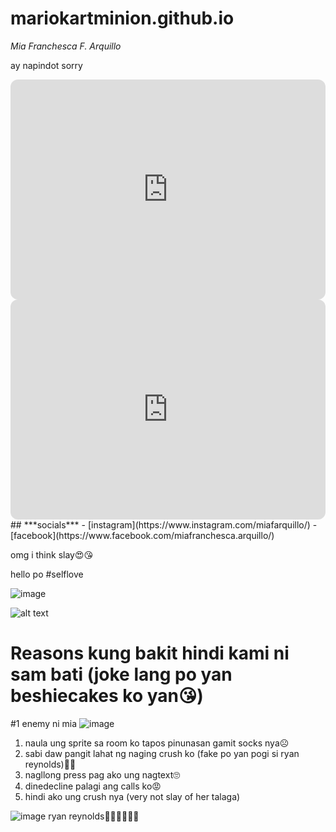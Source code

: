 # mariokartminion.github.io
*Mia Franchesca F. Arquillo*

ay napindot sorry
<iframe style="border-radius:12px" src="https://open.spotify.com/embed/playlist/4lNbv3ockMWXuY3VHVPGID?utm_source=generator" width="100%" height="352" frameBorder="0" allowfullscreen="" allow="autoplay; clipboard-write; encrypted-media; fullscreen; picture-in-picture" loading="lazy"></iframe>
<iframe style="border-radius:12px" src="https://open.spotify.com/embed/playlist/2IZB4yYytGIJGdCUeUXWca?utm_source=generator" width="100%" height="352" frameBorder="0" allowfullscreen="" allow="autoplay; clipboard-write; encrypted-media; fullscreen; picture-in-picture" loading="lazy"></iframe>
## ***socials***
- [instagram](https://www.instagram.com/miafarquillo/)
- [facebook](https://www.facebook.com/miafranchesca.arquillo/)

omg i think slay😍😘

hello po
#selflove

![image](https://user-images.githubusercontent.com/122507523/212785033-79c98a49-63c4-4be1-bde4-2ba5fd244102.png)

![alt text](https://scontent.fdvo2-1.fna.fbcdn.net/v/t1.15752-9/258503865_457951392421160_7354220864377201324_n.jpg?_nc_cat=101&ccb=1-7&_nc_sid=ae9488&_nc_eui2=AeE91VZdYzmZIKq5wdNPIgWGYSow0DJB2wVhKjDQMkHbBYmBE155kyeI-MPW_l3YxK0TDKgyaWEAwEtGCCycE1Us&_nc_ohc=xVSNA0ZUkSsAX814KdU&tn=P4AB0k3rKuvp6TV6&_nc_ht=scontent.fdvo2-1.fna&oh=03_AdRMbWmYWGZmyPbN4IkfvBB9GAiNevOLFuWfa49FJxYdeA&oe=63E70FCE)

# Reasons kung bakit hindi kami ni sam bati (joke lang po yan beshiecakes ko yan😘)
#1 enemy ni mia
![image](https://user-images.githubusercontent.com/122507523/212541737-9f7ecce9-b9ff-4cb5-88b2-1a7a19cb908b.png)
1. naula ung sprite sa room ko tapos pinunasan gamit socks nya☹️
2. sabi daw pangit lahat ng naging crush ko (fake po yan pogi si ryan reynolds)👎🏻
3. nagllong press pag ako ung nagtext🙄
4. dinedecline palagi ang calls ko😡
5. hindi ako ung crush nya (very not slay of her talaga)

![image](https://user-images.githubusercontent.com/122507523/212782940-14361f99-1b4f-4135-81d3-a28c57874b63.png)
ryan reynolds🧎‍♀️🧎‍♀️🧎‍♀️
